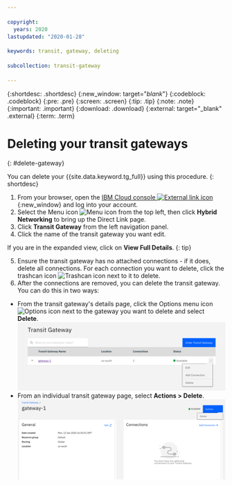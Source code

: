 ```yaml
---

copyright:
  years: 2020
lastupdated: "2020-01-28"

keywords: transit, gateway, deleting

subcollection: transit-gateway

---
```


{:shortdesc: .shortdesc}
{:new_window: target="_blank_"}
{:codeblock: .codeblock}
{:pre: .pre}
{:screen: .screen}
{:tip: .tip}
{:note: .note}
{:important: .important}
{:download: .download}
{:external: target="_blank" .external}
{:term: .term}

# Deleting your transit gateways
{: #delete-gateway}

You can delete your {{site.data.keyword.tg_full}} using this procedure.
{: shortdesc}

1. From your browser, open the [IBM Cloud console ![External link icon](../../icons/launch-glyph.svg "External link icon")](https://cloud.ibm.com){:new_window} and log into your account.
2. Select the Menu icon ![Menu icon](../../icons/icon_hamburger.svg) from the top left, then click **Hybrid Networking** to bring up the Direct Link page.
3. Click **Transit Gateway** from the left navigation panel.
4. Click the name of the transit gateway you want edit.

  If you are in the expanded view, click on **View Full Details**.
  {: tip}

5. Ensure the transit gateway has no attached connections - if it does, delete all connections.
  For each connection you want to delete, click the trashcan icon ![Trashcan icon](../../icons/icon_trash.svg) next to it to delete.
6. After the connections are removed, you can delete the transit gateway. You can do this in two ways:
  * From the transit gateway's details page, click the Options menu icon ![Options icon](../../icons/actions-icon-vertical.svg) next to the gateway you want to delete and select **Delete**.
  ![Delete gateways with the Options menu](images/delete-tg-1.png "Delete gateways with the Options menu")
  * From an individual transit gateway page, select **Actions > Delete**.
  ![Delete gateways with the Actions menu](images/delete-tg-2.png "Delete gateways with the Actions menu")
